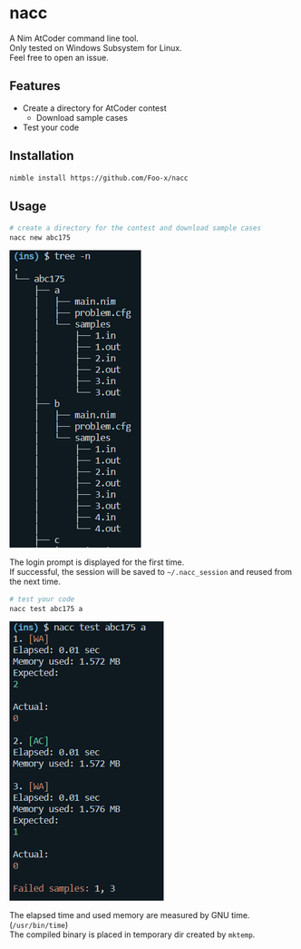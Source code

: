 # nacc

A Nim AtCoder command line tool.  
Only tested on Windows Subsystem for Linux.  
Feel free to open an issue.


## Features

- Create a directory for AtCoder contest
    - Download sample cases
- Test your code


## Installation

```sh
nimble install https://github.com/Foo-x/nacc
```


## Usage

```sh
# create a directory for the contest and download sample cases
nacc new abc175
```

![](./static/nacc_new.PNG)

The login prompt is displayed for the first time.  
If successful, the session will be saved to `~/.nacc_session` and reused from the next time.

```sh
# test your code
nacc test abc175 a
```

![](./static/nacc_test.PNG)

The elapsed time and used memory are measured by GNU time. (`/usr/bin/time`)  
The compiled binary is placed in temporary dir created by `mktemp`.
